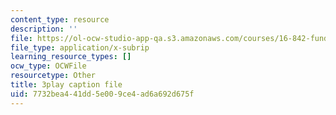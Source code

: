 ```yaml
---
content_type: resource
description: ''
file: https://ol-ocw-studio-app-qa.s3.amazonaws.com/courses/16-842-fundamentals-of-systems-engineering-fall-2015/7732bea441dd5e009ce4ad6a692d675f_Gv3fPjWiQhs.vtt
file_type: application/x-subrip
learning_resource_types: []
ocw_type: OCWFile
resourcetype: Other
title: 3play caption file
uid: 7732bea4-41dd-5e00-9ce4-ad6a692d675f
---
```

